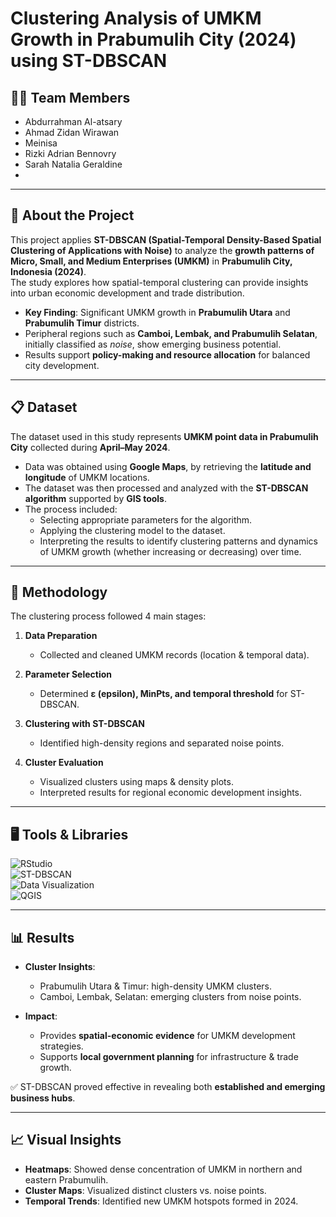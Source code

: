 # Clustering Analysis of UMKM Growth in Prabumulih City (2024) using ST-DBSCAN

## 👨‍💻 Team Members
- Abdurrahman Al-atsary
- Ahmad Zidan Wirawan
- Meinisa
- Rizki Adrian Bennovry
- Sarah Natalia Geraldine
- 
---

## 📱 **About the Project**

This project applies **ST-DBSCAN (Spatial-Temporal Density-Based Spatial Clustering of Applications with Noise)** to analyze the **growth patterns of Micro, Small, and Medium Enterprises (UMKM)** in **Prabumulih City, Indonesia (2024)**.  
The study explores how spatial-temporal clustering can provide insights into urban economic development and trade distribution.  

- **Key Finding**: Significant UMKM growth in **Prabumulih Utara** and **Prabumulih Timur** districts.  
- Peripheral regions such as **Camboi, Lembak, and Prabumulih Selatan**, initially classified as *noise*, show emerging business potential.  
- Results support **policy-making and resource allocation** for balanced city development.  

---

## 📋 Dataset

The dataset used in this study represents **UMKM point data in Prabumulih City** collected during **April–May 2024**.  
- Data was obtained using **Google Maps**, by retrieving the **latitude and longitude** of UMKM locations.  
- The dataset was then processed and analyzed with the **ST-DBSCAN algorithm** supported by **GIS tools**.  
- The process included:  
  - Selecting appropriate parameters for the algorithm.  
  - Applying the clustering model to the dataset.  
  - Interpreting the results to identify clustering patterns and dynamics of UMKM growth (whether increasing or decreasing) over time.  

---

## 🔎 Methodology

The clustering process followed 4 main stages:

1. **Data Preparation**  
   - Collected and cleaned UMKM records (location & temporal data).  

2. **Parameter Selection**  
   - Determined **ε (epsilon), MinPts, and temporal threshold** for ST-DBSCAN.  

3. **Clustering with ST-DBSCAN**  
   - Identified high-density regions and separated noise points.  

4. **Cluster Evaluation**  
   - Visualized clusters using maps & density plots.  
   - Interpreted results for regional economic development insights.  

---

## 🖥 Tools & Libraries

![RStudio](https://img.shields.io/badge/-RStudio-75AADB?style=flat&logo=rstudio&logoColor=white)   
![ST-DBSCAN](https://img.shields.io/badge/-STDBSCAN-FF6F00?style=flat&logo=python&logoColor=white)  
![Data Visualization](https://img.shields.io/badge/-Visualization-FF5733?style=flat&logo=r&logoColor=white)  
![QGIS](https://img.shields.io/badge/-QGIS-2E7D32?style=flat&logo=qgis&logoColor=white)  

---

## 📊 Results

- **Cluster Insights**:  
  - Prabumulih Utara & Timur: high-density UMKM clusters.  
  - Camboi, Lembak, Selatan: emerging clusters from noise points.  

- **Impact**:  
  - Provides **spatial-economic evidence** for UMKM development strategies.  
  - Supports **local government planning** for infrastructure & trade growth.  

✅ ST-DBSCAN proved effective in revealing both **established and emerging business hubs**.  

---

## 📈 Visual Insights

- **Heatmaps**: Showed dense concentration of UMKM in northern and eastern Prabumulih.  
- **Cluster Maps**: Visualized distinct clusters vs. noise points.  
- **Temporal Trends**: Identified new UMKM hotspots formed in 2024.  
